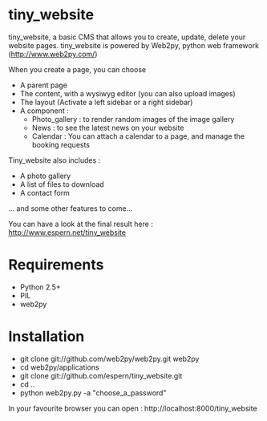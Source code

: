 tiny_website
============

tiny_website, a basic CMS that allows you to create, update, delete your website pages.
tiny_website is powered by Web2py, python web framework (http://www.web2py.com/)

When you create a page, you can choose
- A parent page
- The content, with a wysiwyg editor (you can also upload images)
- The layout (Activate a left sidebar or a right sidebar)
- A component :
    * Photo_gallery : to render random images of the image gallery
    * News : to see the latest news on your website
    * Calendar : You can attach a calendar to a page, and manage the booking requests

Tiny_website also includes :
- A photo gallery
- A list of files to download
- A contact form

... and some other features to come...

You can have a look at the final result here : http://www.espern.net/tiny_website

Requirements
============
- Python 2.5+
- PIL
- web2py

Installation
============
- git clone git://github.com/web2py/web2py.git web2py
- cd web2py/applications
- git clone git://github.com/espern/tiny_website.git
- cd ..
- python web2py.py -a "choose_a_password"

In your favourite browser you can open : http://localhost:8000/tiny_website
